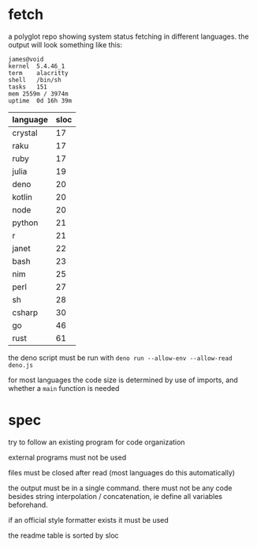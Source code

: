 # fetch
a polyglot repo showing system status fetching in different languages. the output will look something like this:

```
james@void
kernel	5.4.46_1
term	alacritty
shell	/bin/sh
tasks	151
mem	2559m / 3974m
uptime	0d 16h 39m
```

| language | sloc |
| - | - |
| crystal | 17 |
| raku | 17 |
| ruby | 17 |
| julia | 19 |
| deno | 20 |
| kotlin | 20 |
| node | 20 |
| python | 21 |
| r | 21 |
| janet | 22 |
| bash | 23 |
| nim | 25 |
| perl | 27 |
| sh | 28 |
| csharp | 30 |
| go | 46 |
| rust | 61 |

the deno script must be run with `deno run --allow-env --allow-read deno.js`

for most languages the code size is determined by use of imports, and whether a `main` function is needed

# spec

try to follow an existing program for code organization

external programs must not be used

files must be closed after read (most languages do this automatically)

the output must be in a single command. there must not be any code besides string interpolation / concatenation, ie define all variables beforehand.

if an official style formatter exists it must be used

the readme table is sorted by sloc
